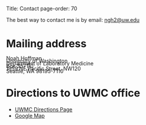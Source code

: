 Title: Contact
page-order: 70

The best way to contact me is by email: ngh2@uw.edu

# Mailing address

<ul style="list-style: none; list-style-type: none; padding: 0; margin: 0; line-height: 0.5em;">
<li>Noah Hoffman</li>
<li>University of Washington</li>
<li>Department of Laboratory Medicine</li>
<li>Box 357110</li>
<li>1959 NE Pacific Street, NW120</li>
<li>Seattle, WA 98195-7110</li>
</ul>

# Directions to UWMC office

* [UWMC Directions Page](http://www.uwmedicine.org/uw-medical-center/campus/directions)
* [Google Map](http://maps.google.com/maps/ms?t=h&ie=UTF8&hl=en&msa=0&msid=104584954134613487399.000481de2b62735bfd8a2&ll=47.650078,-122.307299&spn=0.003346,0.006539&z=18&iwloc=000481de3c7d05c33ebec)



